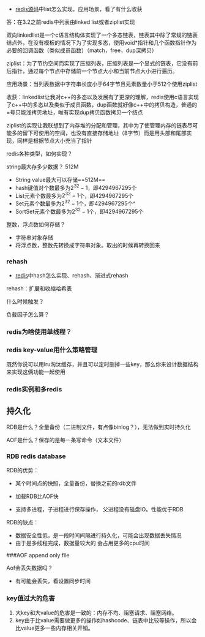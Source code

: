 - [redis](https://www.nowcoder.com/jump/super-jump/word?word=redis)[源码](https://www.nowcoder.com/jump/super-jump/word?word=源码)中list怎么实现，应用场景，看了有什么收获

答：在3.2之前redis中列表由linked list或者ziplist实现

双向linkedlist是一个c语言结构体实现了一个多态链表，链表其中除了常规的链表结点外，在没有模板的情况下为了实现多态，使用void*指针和几个函数指针作为必要的回调函数（类似成员函数）（match，free，dup深拷贝）

ziplist：为了节约空间而实现了压缩列表，压缩列表是一个显式的链表，它没有前后指针，通过每个节点中存储前一个节点大小和当前节点大小进行遍历。



应用场景：当列表数据中字符串长度小于64字节且元素数量小于512个使用ziplist



收获：linkedlist让我对c++的多态以及发展有了更深的理解，redis使用c语言实现了c++中的多态以及类似于成员函数，dup函数就好像c++中的拷贝构造，普通的=号只能浅拷贝地址，唯有实现dup拷贝函数拷贝一个结点

ziplist的实现让我联想到了内存堆的分配和管理，其中为了使管理内存的链表尽可能多的留下可使用的空间，也没有直接存储地址（8字节）而是用头部和尾部实现，同样是根据节点大小充当了指针





redis各种类型，如何实现？

string最大存多少数据？ 512M

- String value最大可以存储==512M==
- hash键值对个数最多为$2^{32}-1$​，即4294967295个
- List元素个数最多为$2^{32}-1$个，即4294967295个
- Set元素个数最多为$2^{32}-1$个，即4294967295个^
- SortSet元素个数最多为$2^{32}-1$个，即4294967295个

整数，浮点数如何存储？ 

- 字符串对象存储
- 将浮点数，整数先转换成字符串对象。取出的时候再转换回来







### rehash

- [redis](https://www.nowcoder.com/jump/super-jump/word?word=redis)中hash怎么实现、rehash、渐进式rehash

rehash：扩展和收缩哈希表

什么时候触发？

负载因子怎么算？



### redis为啥使用单线程？





### redis key-value用什么策略管理

既然你说可以用lru淘汰缓存，并且可以定时删掉一些key，那么你来设计数据结构来实现这俩功能一起使用



### redis实例和多redis



## 持久化

RDB是什么？全量备份（二进制文件，有点像binlog？），无法做到实时持久化

AOF是什么？保存的是每一条写命令（文本文件）



### RDB redis database

RDB的优势：

- 某个时间点的快照，全量备份，替换之前的rdb文件
- 加载RDB比AOF快

- 支持多进程，子进程进行保存操作， 父进程没有磁盘IO。性能优于RDB

RDB的缺点：

- 数据安全性低，是一段时间间隔进行持久化，可能会出现数据丢失情况
- 由于是多线程完成，数据量较大的 会占用更多的cpu时间

###AOF append only file

Aof会丢失数据吗？

- 有可能会丢失，看设置同步时间





### key值过大的危害

1. 大key和大value的危害是一致的：内存不均、阻塞请求、阻塞网络。
2. key由于比value需要做更多的操作如hashcode、链表中比较等操作，所以会比value更多一些内存相关开销。

